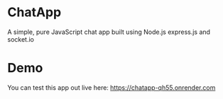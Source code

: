 # ChatApp
A simple, pure JavaScript chat app built using Node.js express.js and socket.io

# Demo 
You can test this app out live here: https://chatapp-qh55.onrender.com
